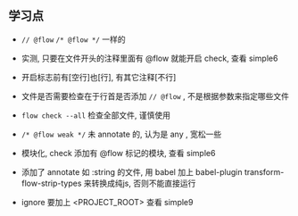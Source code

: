 ## 学习点

* `// @flow` `/* @flow */` 一样的
* 实测, 只要在文件开头的注释里面有 @flow 就能开启 check, 查看 simple6
* 开启标志前有[空行]也[行], 有其它注释[不行]
* 文件是否需要检查在于行首是否添加 `// @flow` , 不是根据参数来指定哪些文件
* `flow check --all` 检查全部文件, 谨慎使用
* `/* @flow weak */` 未 annotate 的, 认为是 any , 宽松一些

* 模块化, check 添加有 @flow 标记的模块, 查看 simple6

* 添加了 annotate 如 :string 的文件, 用 babel 加上 babel-plugin transform-flow-strip-types 来转换成纯js, 否则不能直接运行

* ignore 要加上 <PROJECT_ROOT> 查看 simple9

